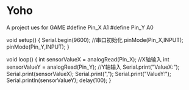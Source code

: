 # Yoho
A project ues for GAME
#define Pin_X A1
#define Pin_Y A0

void setup() {
  Serial.begin(9600);    //串口初始化
  pinMode(Pin_X,INPUT);
  pinMode(Pin_Y,INPUT);
}

void loop() {
  int sensorValueX = analogRead(Pin_X);      //X轴输入
  int sensorValueY = analogRead(Pin_Y);      //Y轴输入
  Serial.print("ValueX:");
  Serial.print(sensorValueX);
  Serial.print(",");
  Serial.print("ValueY:");
  Serial.println(sensorValueY);
  delay(100);
}
